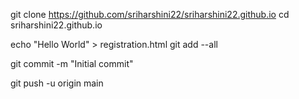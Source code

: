 
git clone https://github.com/sriharshini22/sriharshini22.github.io
cd sriharshini22.github.io

echo "Hello World" > registration.html
git add --all

git commit -m "Initial commit"

git push -u origin main
